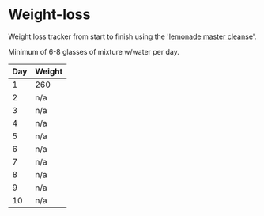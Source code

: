 # Weight-loss
Weight loss tracker from start to finish using the '[lemonade master cleanse](http://organicmastercleanse.com/Step-2-How-To-Do-The-Lemonade-Diet.html)'.

Minimum of 6-8 glasses of mixture w/water per day.

| Day  | Weight |
| ------------- | ------------- |
| 1  | 260 |
| 2  | n/a |
| 3  | n/a |
| 4  | n/a |
| 5  | n/a |
| 6  | n/a |
| 7  | n/a |
| 8  | n/a |
| 9  | n/a |
| 10 | n/a |
